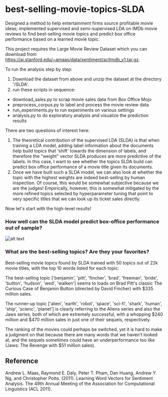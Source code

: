 # best-selling-movie-topics-SLDA
Designed a method to help entertainment firms source profitable movie ideas; implemented supervised and semi-supervised LDA on IMDb movie reviews to find best-selling movie topics and predict box office performance based on a learned movie topic.

This project requires the Large Movie Review Dataset which you can download from https://ai.stanford.edu/~amaas/data/sentiment/aclImdb_v1.tar.gz. 

To run the analysis step by step:
1. Download the dataset from above and unzip the dataset at the directory '/SLDA'. 
2. run these scripts in sequence:
 - download_sales.py to scrap movie sales data from Box Office Mojo
 - preprocess_corpus.py to label and process the movie review data
 - run_experiments.py to run experiments on various settings
 - analysis.py to do exploratory analysis and visualize the prediction results

There are two questions of interest here:
1. The theoretical contribution of the supervised LDA (SLDA) is that when training a LDA model, adding label information about the documents help build topics that 'shift' towards the dimension of labels, and therefore the "weight" vector SLDA produces are more predictive of the labels. In this case, I want to see whether the topics SLDA build can predict box office performance of a movie title given its documents.
2. Once we have built such a SLDA model, we can also look at whether the topic with the highest weights are indeed best-selling by human inspection. Of course, this would be somewhat subjective because we are the judges! Empirically, however, this is somewhat mitigated by the more refined topics selected by hyperparameter tuning that point to very specific titles that we can look up its ticket sales directly. 

Now let's start with the high-level results!


### How well can the SLDA model predict box-office performance out of sample?

![alt text](https://github.com/jeffrey6557]/best-selling-movie-topics-SLDA/blob/master/plots/movie_sales_test_performance.jpg?raw=true)


### What are the best-selling topics? Are they your favorites?
  
Best-selling movie topics found by SLDA trained with 50 topics out of 22k movie titles, with the top 10 words listed for each topic:

The best-selling topic ['benjamin', 'pitt', 'fincher', 'brad', 'freeman', 'bride', 'button', 'hudson', 'wed', 'walken'] seems to loads on Brad Pitt's classic The Curious Case of Benjamin Button (directed by David Fincher) with $335 million sales.  

The runner-up topic ['alien', 'earth', 'robot', 'space', 'sci-fi', 'shark', 'human', 'ship', 'scienc', 'planet'] is clearly referring to the Aliens series and also the Jaws series, both of which are extremely successful, with a whopping $240 million and $470 million sales in just one of their sequels, respectively.

The ranking of the movies could perhaps be switched, yet it is hard to make a judgment on that because there are many words that we haven't looked at, and the sequels sometimes could have an underperformance too like (Jaws: The Revenge with $51 million sales).


## Reference
 
Andrew L. Maas, Raymond E. Daly, Peter T. Pham, Dan Huang, Andrew Y. Ng, and Christopher Potts. (2011). Learning Word Vectors for Sentiment Analysis. The 49th Annual Meeting of the Association for Computational Linguistics (ACL 2011).
